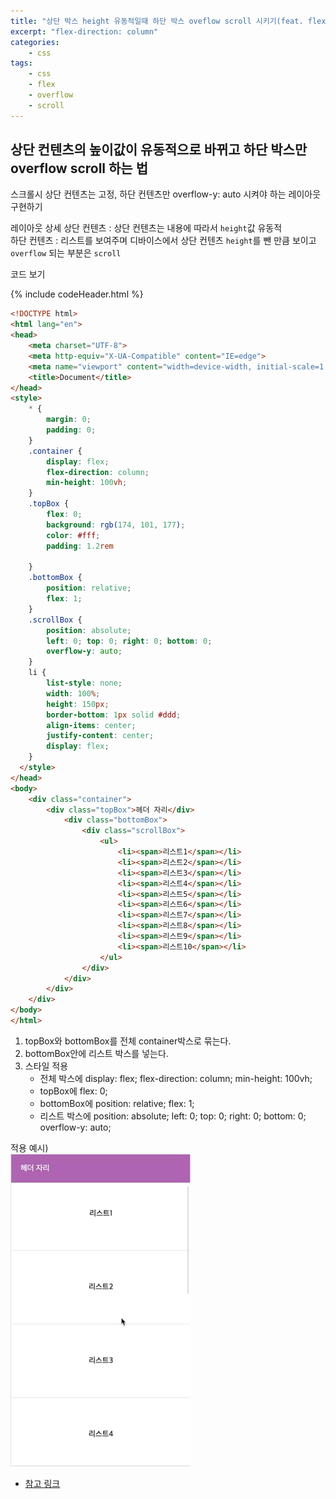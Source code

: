 ```yaml
--- 
title: "상단 박스 height 유동적일때 하단 박스 oveflow scroll 시키기(feat. flex)" 
excerpt: "flex-direction: column"
categories: 
    - css
tags: 
    - css
    - flex
    - overflow
    - scroll
--- 
```

## 상단 컨텐츠의 높이값이 유동적으로 바뀌고 하단 박스만 overflow scroll 하는 법

스크롤시 상단 컨텐츠는 고정, 하단 컨텐츠만 overflow-y: auto 시켜야 하는 레이아웃 구현하기  

레이아웃 상세
상단 컨텐츠 : 상단 컨텐츠는 내용에 따라서 `height`값 유동적  
하단 컨텐츠 : 리스트를 보여주며 디바이스에서 상단 컨텐츠 `height`를 뺀 만큼 보이고 `overflow` 되는 부분은 `scroll` 

코드 보기

{% include codeHeader.html %}
``` html
<!DOCTYPE html>
<html lang="en">
<head>
    <meta charset="UTF-8">
    <meta http-equiv="X-UA-Compatible" content="IE=edge">
    <meta name="viewport" content="width=device-width, initial-scale=1.0">
    <title>Document</title>
</head>
<style>
    * {
        margin: 0;
        padding: 0;
    }
    .container {
        display: flex;
        flex-direction: column;
        min-height: 100vh;
    }
    .topBox {
        flex: 0;
        background: rgb(174, 101, 177);
        color: #fff;
        padding: 1.2rem

    }
    .bottomBox {
        position: relative;
        flex: 1;
    }
    .scrollBox {
        position: absolute;
        left: 0; top: 0; right: 0; bottom: 0;
        overflow-y: auto;
    }
    li {
        list-style: none;
        width: 100%;
        height: 150px;
        border-bottom: 1px solid #ddd;
        align-items: center;
        justify-content: center;
        display: flex;
    }
  </style>
</head>
<body>
    <div class="container">
        <div class="topBox">헤더 자리</div>
            <div class="bottomBox">
                <div class="scrollBox">
                    <ul>
                        <li><span>리스트1</span></li>
                        <li><span>리스트2</span></li>
                        <li><span>리스트3</span></li>
                        <li><span>리스트4</span></li>
                        <li><span>리스트5</span></li>
                        <li><span>리스트6</span></li>
                        <li><span>리스트7</span></li>
                        <li><span>리스트8</span></li>
                        <li><span>리스트9</span></li>
                        <li><span>리스트10</span></li>
                    </ul>
                </div>
            </div>
        </div>
    </div>
</body>
</html>
```

1. topBox와 bottomBox를 전체 container박스로 묶는다.
2. bottomBox안에 리스트 박스를 넣는다.
3. 스타일 적용
    - 전체 박스에 display: flex; flex-direction: column; min-height: 100vh;
    - topBox에 flex: 0;
    - bottomBox에 position: relative; flex: 1;
    - 리스트 박스에 position: absolute; left: 0; top: 0; right: 0; bottom: 0; overflow-y: auto;

적용 예시)  
![overflow scroll](/assets/images/html_css/flex_box01.gif)  
 
- [참고 링크](https://dirask.com/posts/CSS-scrolling-for-flexbox-with-overflowing-content-j8VrdD)  



